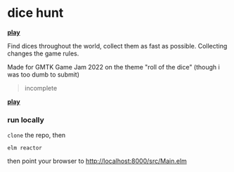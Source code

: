 # dice hunt

**[play](https://lue-bird.github.io/gmtk-2022/)**

Find dices throughout the world, collect them as fast as possible.
Collecting changes the game rules.

Made for GMTK Game Jam 2022
on the theme "roll of the dice"
(though i was too dumb to submit)

> incomplete

**[play](https://lue-bird.github.io/gmtk-2022/)**

### run locally

`clone` the repo, then
```
elm reactor
```
then point your browser to <http://localhost:8000/src/Main.elm>

